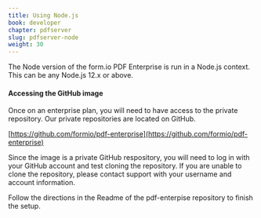 ```yaml
---
title: Using Node.js
book: developer
chapter: pdfserver
slug: pdfserver-node
weight: 30
---
```

The Node version of the form.io PDF Enterprise is run in a Node.js context. This can be any Node.js 12.x or above.

#### Accessing the GitHub image
Once on an enterprise plan, you will need to have access to the private repository. Our private repositories are located on GitHub.

[https://github.com/formio/pdf-enterprise](https://github.com/formio/pdf-enterprise)

Since the image is a private GitHub respository, you will need to log in with your GitHub account and test cloning the repository. If you are unable to clone the repository, please contact support with your username and account information.

Follow the directions in the Readme of the pdf-enterpise repository to finish the setup.
